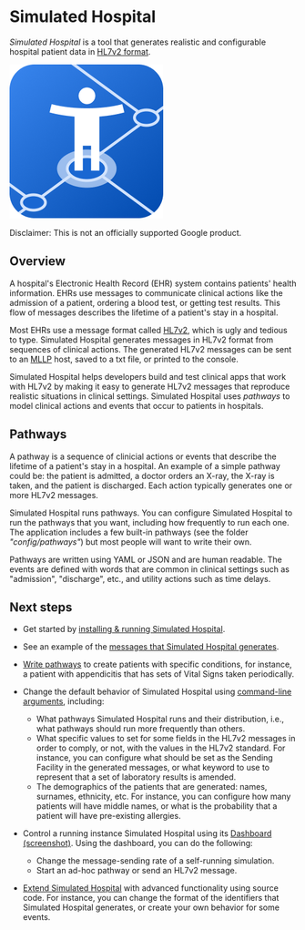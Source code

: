 # Simulated Hospital





*Simulated Hospital* is a tool that generates realistic and configurable
hospital patient data in
[HL7v2 format](https://www.hl7.org/implement/standards/product_brief.cfm?product_id=185).

![Simulated Hospital Logo](./docs/images/simhospital_small.png)

Disclaimer: This is not an officially supported Google product.

## Overview

A hospital's Electronic Health Record (EHR) system contains patients' health
information. EHRs use messages to communicate clinical actions like the
admission of a patient, ordering a blood test, or getting test results. This
flow of messages describes the lifetime of a patient's stay in a hospital.

Most EHRs use a message format called
[HL7v2](https://www.hl7.org/implement/standards/product_brief.cfm?product_id=185),
which is ugly and tedious to type. Simulated Hospital generates messages in
HL7v2 format from sequences of clinical actions. The generated HL7v2 messages
can be sent to an
[MLLP](https://www.hl7.org/implement/standards/product_brief.cfm?product_id=55)
host, saved to a txt file, or printed to the console.

Simulated Hospital helps developers build and test clinical apps that work with
HL7v2 by making it easy to generate HL7v2 messages that reproduce realistic
situations in clinical settings. Simulated Hospital uses *pathways* to model
clinical actions and events that occur to patients in hospitals.

## Pathways

A pathway is a sequence of clinicial actions or events that describe the
lifetime of a patient's stay in a hospital. An example of a simple pathway could
be: the patient is admitted, a doctor orders an X-ray, the X-ray is taken, and
the patient is discharged. Each action typically generates one or more HL7v2
messages.

Simulated Hospital runs pathways. You can configure Simulated Hospital to run
the pathways that you want, including how frequently to run each one. The
application includes a few built-in pathways (see the folder
_"config/pathways"_) but most people will want to write their own.

Pathways are written using YAML or JSON and are human readable. The events are
defined with words that are common in clinical settings such as "admission",
"discharge", etc., and utility actions such as time delays.

## Next steps

*   Get started by [installing & running Simulated Hospital](./docs/get-started.md).

*   See an example of the
    [messages that Simulated Hospital generates](./docs/sample.md).

*   [Write pathways](./docs/write-pathways.md) to create patients with specific
    conditions, for instance, a patient with appendicitis that has sets of Vital
    Signs taken periodically.

*   Change the default behavior of Simulated Hospital using
    [command-line arguments](./docs/arguments.md), including:

    *   What pathways Simulated Hospital runs and their distribution, i.e., what
        pathways should run more frequently than others.
    *   What specific values to set for some fields in the HL7v2 messages in
        order to comply, or not, with the values in the HL7v2 standard. For
        instance, you can configure what should be set as the Sending Facility
        in the generated messages, or what keyword to use to represent that a
        set of laboratory results is amended.
    *   The demographics of the patients that are generated: names, surnames,
        ethnicity, etc. For instance, you can configure how many patients will
        have middle names, or what is the probability that a patient will have
        pre-existing allergies.

*   Control a running instance Simulated Hospital using its
    [Dashboard](./docs/dashboard.md) [(screenshot)](./docs/images/control-panel.png).
    Using the dashboard, you can do the following:

    *   Change the message-sending rate of a self-running simulation.
    *   Start an ad-hoc pathway or send an HL7v2 message.

*   [Extend Simulated Hospital](./docs/extend-sh.md) with advanced functionality
    using source code. For instance, you can change the format of the
    identifiers that Simulated Hospital generates, or create your own behavior
    for some events.
